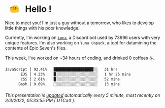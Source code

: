 <h1>   <img src="./spoink.gif" style="vertical-align:middle;" width="30px">   Hello ! </h1>

Nice to meet you! I'm just a guy without a tomorrow, who likes to develop little things with his poor knowledge.

Currently, I'm working on <a href='https://github.com/Asgarrrr/Luna'>`Luna`</a>, a Discord bot used by 73996 users with very unique features. I'm also working on `Yuna Unpack`, a tool for datamining the contents of Epic Seven's files.

This week, I've worked on ~34 hours of coding, and drinked 0 coffees ☕.

```
JavaScript │ 92.41%   ██████████████████░░   31 hrs
       EJS │ 4.23%    █░░░░░░░░░░░░░░░░░░░   1 hr 25 mins
       CSS │ 2.61%    █░░░░░░░░░░░░░░░░░░░   52 mins
      Bash │ 0.69%    ░░░░░░░░░░░░░░░░░░░░   13 mins
```

###### This presentation is [updated](https://github.com/Asgarrrr) automatically every 5 minute, most recently on 3/3/2022, 05:33:55 PM ( UTC±0 ).